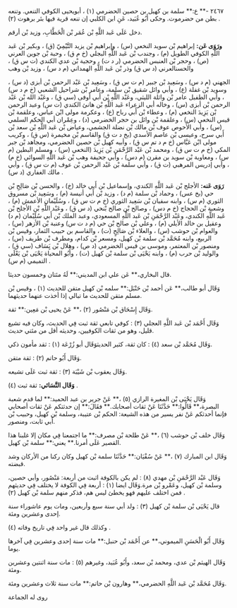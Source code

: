 ٢٤٦٧ -** ع:** سلمة بن كهيل بن حصين الحضرمي (١) ، أبويحيى الكوفي التنعي. وتنعه بطن من حضرموت. وحكى أَبُو عُبَيد، عَنِ ابن الكلبي إن تنعه قرية فيها بئر برهوت (٢) .

دخل عَلَى عَبد اللَّهِ بْن عُمَر بْن الْخَطَّابِ، وزيد بْن أرقم.

**ورَوَى عَن:** إبراهيم بْن سويد النخعي (س) ، وإبراهيم بْن يزيد التَّيْمِيّ (ق) ، وبكير بْن عَبد اللَّهِ الكوفي الطويل (م) ، وجندب بْن عَبد اللَّهِ البجلي (خ م ق) ، وحبة بْن جوين العرني (ص) ، وحجر بْن العنبس الحضرمي (ر د ت) ، وحجية بْن عدي الكندي (ت س ق) ، والحسنالعرني (د س ق) وذر بْن عَبد اللَّهِ الهمداني (م د س) ، وزيد بْن وهب

الجهني (م د س) ، وسَعِيد بْن جبير (م ت س ق) ، وسَعِيد بْن عَبْد الرحمن بْن أبزى (د س) ، وسويد بْن غفلة (ع) ، وأبي وائل شقيق بْن سلمة، وعامر بْن شراحيل الشعبي (خ م د س) ، وأبي الطفيل عامر بْن واثلة الليثي، وعَبْد اللَّهِ بْن أَبي أوفى (سي ق) ، وعَبْد الله بْن عَبْد الرحمن بْن أبزى (س) ، وخاله أبي الزعراء عَبد اللَّهِ بْن هانئ الكندي (ت س) وعبد الرحمن بْن يَزِيدَ النخعي (م) ، وعطاء بْن أَبي رباح (ع) ، وعكرمة مولى ابْن عباس، وعلقمة بْن قيس النخعي (س) ، وعلقمة بْن وائل بن حجر الخضرمي (د) ، وعِمْران أبي الحكم السلمي (س) ، وأبي الأَحوص عوف بْن مالك بْن نضلة الجشمي، وعياض بْن عَبد اللَّهِ بْن سعد بْن أَبي سرح، وعيسى بْن عاصم الأسدي (بخ د ت ق) والقاسم بْن مخيمرة (س ق) ، وكريب مولى ابْن عَبَّاس (خ م د تم س ق) ، وأبيه كهيل بْن حصين الحضرمي، ومجاهد بْن جبر المكي (خ م ت س ق) ، ومحمد بْن عَبْد الرَّحْمَنِ بْن يَزِيدَ (النخعي (س) ، ومسلم البطين (م س) ، ومعاوية بْن سويد بن مقرن (م دس) ، وأبي جحيفة وهب بْن عَبد اللَّهِ السوائي (خ م) ، وأبي إدريس المرهبي (ت ق) ، وأبي سلمة بْن عَبْد الرحمن بْن عوف (م ت س ق) ، وأبي مالك الغفاري (د س) .

**رَوَى عَنه:** الأجلح بْن عَبد اللَّهِ الكندي، وإسماعيل بْن أَبي خالد (خ) ، والحسن بْن صَالِحِ بْن حي (بخ عس) ، وحماد بْن سلمة (م د) ، وزيد بْن أَبي أنيسة (م) ، وسَعِيد بْن مسروق الثوري (م س) ، وابنه سفيان بْن سَعِيد الثوري (خ م ت س ق) ، وسُلَيْمان الأعمش (م) ، وشعبة بْن الحجاج (خ م دس) ، وصالح بْن صالح بْنحي (د س ق) ، وعَبْد اللَّهِ بْن الأجلح بْن عَبد اللَّهِ الكندي، وعَبْد الرَّحْمَنِ بْن عَبد اللَّهِ المسعودي، وعبد الملك بْن أَبي سُلَيْمان (م د) وعقيل بن خالد الأيلي (م) ، وعلي بْن صالح بْن حي (م د ت س) وعنبة بْن الأزهر (س) ، والعوام بْن حوشب (س) ، والعلاء بْن صَالِحٍ (ت) ، والقاسم بن حبيب الثمار، وقيس بْن الربيع، وابنه مُحَمَّد بْن سلمة بْن كهيل، ومسعر بْن كدام، ومطرف بْن طريف (س) ، ومنصور بْن المعتمر، وموسى بن قيس الخضرمي (د ص) ، وهلال بْن يَِسَاف (سي ق) ، والوليد بْن حرب (م) ، وابنه يَحْيَى بْن سلمة بْن كهيل (ت) ، وأَبُو المحياة يَحْيَى بْن يَعْلَى التميمي (م س) .

قال البخاري،** عَن علي ابن المديني:** لَهُ مئتان وخمسون حديثا.

وَقَال أبو طالب،** عَن أحمد بْن حَنْبَل:** سلمه بْن كهيل متقن للحديث (١) ، وقيس بْن مسلم متقن للحديث ما تبالي إذا أخذت عنهما حديثهما.

وَقَال إِسْحَاق بْن مَنْصُور (٢) ،** عَنْ يحيى بْن مَعِين:** ثقة.

وَقَال أَحْمَد بْن عَبد اللَّهِ العجلي (٣) : كوفي تابعي ثقة ثبت فِي الحديث، وكان فيه تشيع قليل، وهو من ثقات الكوفيين، وحديثه أقل من مئتي حديث.

وَقَال مُحَمَّد بْن سعد (٤) : كان ثقة، كثير الحديثوَقَال أبو زُرْعَة (١) : ثقد مأمون ذكي.

وَقَال أَبُو حاتم (٢) : ثقة متقن.

وَقَال يعقوب بْن شَيْبَة (٣) : ثقة ثبت عَلَى تشيعه.

**وَقَال النَّسَائي:** ثقة ثبت (٤) .

وَقَال يَحْيَى بْن المغيرة الرازي (٥) ،** عَنْ جرير بن عبد الحميد:** لما قدم شعبة البصرة،** قَالُوا:** حَدَّثَنَا عَنْ ثقات أصحابك.** فقَالَ:** إن حدثتكم عَنْ ثقات أصحابي فإنما أحدثكم عَنْ نفر يسير من هذه الشيعة: الحكم بْن عتيبة، وسلمة بْن كهيل، وحبيب بْن أَبي ثابت، ومنصور.

وَقَال خلف بْن حوشب (٦) ،** عَنْ طلحة بْن مصرف:** ما اجتمعنا فِي مكان إلا غلبنا هذا القصير عَلَى أمرنا.** يعني:** سلمة بْن كهيل.

وَقَال ابن المبارك (٧) ،** عَنْ سُفْيَان:** حَدَّثَنَا سلمة بْن كهيل وكان ركنا من الأركان وشد قبضته.

وَقَال عَبْد الرَّحْمَنِ بْن مهدي (٨) : لم يكن بالكوفة اثبت من أربعة: مَنْصُور، وأبي حصين، وسلمة بْن كهيل، وعَمْرو بْن مرة.وَقَال ايضا (١) : أربعة فِي الكوفة لا يختلف فِي حديثهم فمن اختلف عليهم فهو يخطئ ليس هم، فذكر منهم سلمة بْن كهيل (٢) .

قال يَحْيَى بْن سلمة بْن كهيل (٣) : ولد أبي سنة سبع وأربعين، ومات يوم عاشوراء سنة إحدى وعشرين ومئة.

وكذلك قال غير واحد فِي تاريخ وفاته (٤) .

وَقَال أَبُو الْحَسَنِ الميموني،** عن أَحْمَد بْن حنبل:** مات سنة إحدى وعشرين فِي آخرها يوما.

وَقَال الهيثم بْن عدي، ومحمد بْن سعد، وأَبُو عُبَيد، وغيرهم (٥) : مات سنة اثنتين وعشرين ومئة.

وَقَال مُحَمَّد بْن عَبد اللَّهِ الحضرمي،** وهارون بْن حاتم:** مات سنة ثلاث وعشرين ومئة.

روى له الجماعة